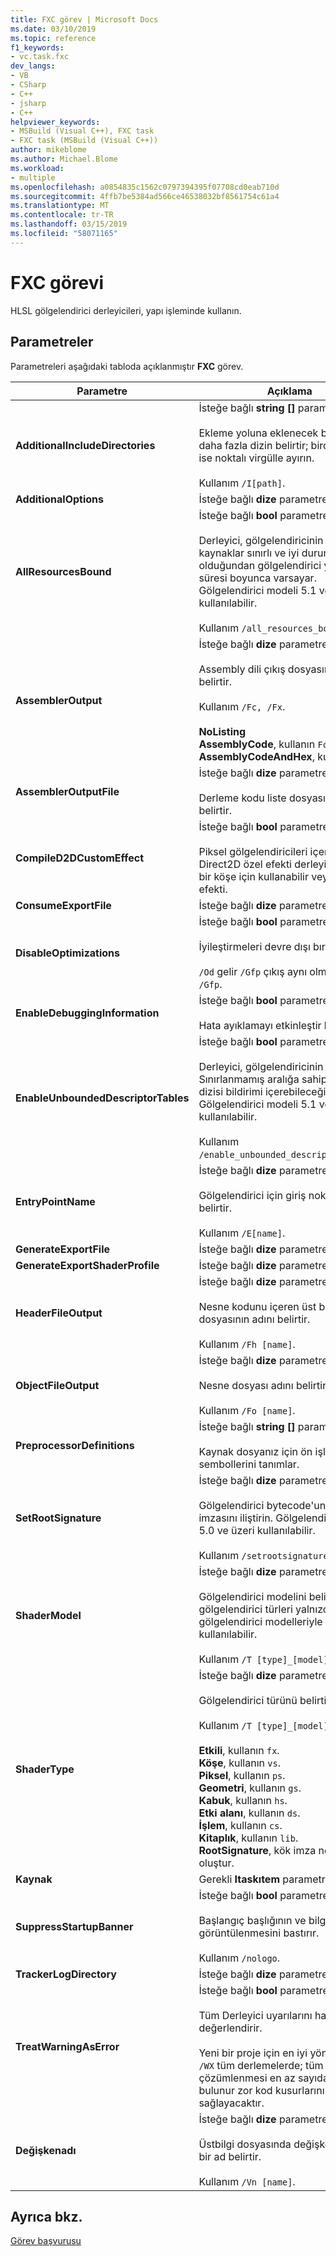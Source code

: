 ```yaml
---
title: FXC görev | Microsoft Docs
ms.date: 03/10/2019
ms.topic: reference
f1_keywords:
- vc.task.fxc
dev_langs:
- VB
- CSharp
- C++
- jsharp
- C++
helpviewer_keywords:
- MSBuild (Visual C++), FXC task
- FXC task (MSBuild (Visual C++))
author: mikeblome
ms.author: Michael.Blome
ms.workload:
- multiple
ms.openlocfilehash: a0854835c1562c0797394395f07708cd0eab710d
ms.sourcegitcommit: 4ffb7be5384ad566ce46538032bf8561754c61a4
ms.translationtype: MT
ms.contentlocale: tr-TR
ms.lasthandoff: 03/15/2019
ms.locfileid: "58071165"
---
```

# <a name="fxc-task"></a>FXC görevi

HLSL gölgelendirici derleyicileri, yapı işleminde kullanın.

## <a name="parameters"></a>Parametreler

Parametreleri aşağıdaki tabloda açıklanmıştır **FXC** görev.

|Parametre|Açıklama|
|---------------|-----------------|
|**AdditionalIncludeDirectories**|İsteğe bağlı **string []** parametresi.<br/><br/>Ekleme yoluna eklenecek bir veya daha fazla dizin belirtir; birden fazla ise noktalı virgülle ayırın.<br/><br/>Kullanım `/I[path]`.|
|**AdditionalOptions**|İsteğe bağlı **dize** parametresi.|
|**AllResourcesBound**|İsteğe bağlı **bool** parametresi.<br/><br/>Derleyici, gölgelendiricinin tüm kaynaklar sınırlı ve iyi durumda olduğundan gölgelendirici yürütme süresi boyunca varsayar. Gölgelendirici modeli 5.1 ve üzeri kullanılabilir.<br/><br/>Kullanım `/all_resources_bound`.|
|**AssemblerOutput**|İsteğe bağlı **dize** parametresi.<br/><br/>Assembly dili çıkış dosyasının içeriğini belirtir.<br/><br/>Kullanım `/Fc, /Fx`.<br/><br/>**NoListing**<br/>**AssemblyCode**, kullanın `Fc`.<br/>**AssemblyCodeAndHex**, kullanın `Fx`.|
|**AssemblerOutputFile**|İsteğe bağlı **dize** parametresi.<br/><br/>Derleme kodu liste dosyasının adını belirtir.|
|**CompileD2DCustomEffect**|İsteğe bağlı **bool** parametresi.<br/><br/>Piksel gölgelendiricileri içeren bir Direct2D özel efekti derleyin. Olmayan bir köşe için kullanabilir veya özel efekti.|
|**ConsumeExportFile**|İsteğe bağlı **dize** parametresi.|
|**DisableOptimizations**|İsteğe bağlı **bool** parametresi.<br/><br/>İyileştirmeleri devre dışı bırakın.<br/><br/>`/Od` gelir `/Gfp` çıkış aynı olmasa da `/Od /Gfp`.|
|**EnableDebuggingInformation**|İsteğe bağlı **bool** parametresi.<br/><br/>Hata ayıklamayı etkinleştir bilgileri.|
|**EnableUnboundedDescriptorTables**|İsteğe bağlı **bool** parametresi.<br/><br/>Derleyici, gölgelendiricinin Sınırlanmamış aralığa sahip bir kaynak dizisi bildirimi içerebileceği bildirin. Gölgelendirici modeli 5.1 ve üzeri kullanılabilir.<br/><br/>Kullanım `/enable_unbounded_descriptor_tables`.|
|**EntryPointName**|İsteğe bağlı **dize** parametresi.<br/><br/>Gölgelendirici için giriş noktası adını belirtir.<br/><br/>Kullanım `/E[name]`.|
|**GenerateExportFile**|İsteğe bağlı **dize** parametresi.|
|**GenerateExportShaderProfile**|İsteğe bağlı **dize** parametresi.|
|**HeaderFileOutput**|İsteğe bağlı **dize** parametresi.<br/><br/>Nesne kodunu içeren üst bilgi dosyasının adını belirtir.<br/><br/>Kullanım `/Fh [name]`.|
|**ObjectFileOutput**|İsteğe bağlı **dize** parametresi.<br/><br/>Nesne dosyası adını belirtir.<br/><br/>Kullanım `/Fo [name]`.|
|**PreprocessorDefinitions**|İsteğe bağlı **string []** parametresi.<br/><br/>Kaynak dosyanız için ön işleme sembollerini tanımlar.|
|**SetRootSignature**|İsteğe bağlı **dize** parametresi.<br/><br/>Gölgelendirici bytecode'una kök imzasını iliştirin. Gölgelendirici modeli 5.0 ve üzeri kullanılabilir.<br/><br/>Kullanım `/setrootsignature`.|
|**ShaderModel**|İsteğe bağlı **dize** parametresi.<br/><br/>Gölgelendirici modelini belirtir. Bazı gölgelendirici türleri yalnızca yeni gölgelendirici modelleriyle birlikte kullanılabilir.<br/><br/>Kullanım `/T [type]_[model]`.|
|**ShaderType**|İsteğe bağlı **dize** parametresi.<br/><br/>Gölgelendirici türünü belirtir.<br/><br/>Kullanım `/T [type]_[model]`.<br/><br/>**Etkili**, kullanın `fx`.<br/>**Köşe**, kullanın `vs`.<br/>**Piksel**, kullanın `ps`.<br/>**Geometri**, kullanın `gs`.<br/>**Kabuk**, kullanın `hs`.<br/>**Etki alanı**, kullanın `ds`.<br/>**İşlem**, kullanın `cs`.<br/>**Kitaplık**, kullanın `lib`.<br/>**RootSignature**, kök imza nesnesi oluştur.|
|**Kaynak**|Gerekli **Itaskıtem** parametresi.|
|**SuppressStartupBanner**|İsteğe bağlı **bool** parametresi.<br/><br/>Başlangıç başlığının ve bilgi iletilerinin görüntülenmesini bastırır.<br/><br/>Kullanım `/nologo`.|
|**TrackerLogDirectory**|İsteğe bağlı **dize** parametresi.|
|**TreatWarningAsError**|İsteğe bağlı **bool** parametresi.<br/><br/>Tüm Derleyici uyarılarını hata olarak değerlendirir.<br/><br/>Yeni bir proje için en iyi yöntem olabilir `/WX` tüm derlemelerde; tüm uyarıların çözümlenmesi en az sayıda olası bulunur zor kod kusurlarını sağlayacaktır.|
|**Değişkenadı**|İsteğe bağlı **dize** parametresi.<br/><br/>Üstbilgi dosyasında değişken adı için bir ad belirtir.<br/><br/>Kullanım `/Vn [name]`.|

## <a name="see-also"></a>Ayrıca bkz.

[Görev başvurusu](../msbuild/msbuild-task-reference.md)